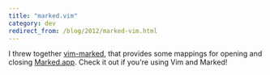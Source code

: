```yaml
---
title: "marked.vim"
category: dev
redirect_from: /blog/2012/marked-vim.html
---
```


I threw together [vim-marked](https://github.com/itspriddle/vim-marked), that
provides some mappings for opening and closing
[Marked.app](http://markedapp.com/). Check it out if you're using Vim and
Marked!
